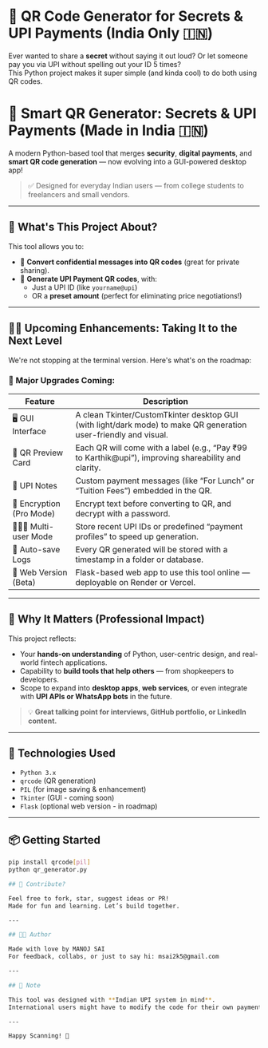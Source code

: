 # 🔐 QR Code Generator for Secrets & UPI Payments (India Only 🇮🇳)

Ever wanted to share a **secret** without saying it out loud? Or let someone pay you via UPI without spelling out your ID 5 times?  
This Python project makes it super simple (and kinda cool) to do both using QR codes.

# 💸 Smart QR Generator: Secrets & UPI Payments (Made in India 🇮🇳)

A modern Python-based tool that merges **security**, **digital payments**, and **smart QR code generation** — now evolving into a GUI-powered desktop app!

> ✅ Designed for everyday Indian users — from college students to freelancers and small vendors.

---

## 🧠 What's This Project About?

This tool allows you to:

- 🔐 **Convert confidential messages into QR codes** (great for private sharing).
- 📲 **Generate UPI Payment QR codes**, with:
  - Just a UPI ID (like `yourname@upi`)
  - OR a **preset amount** (perfect for eliminating price negotiations!)

---

## 🧑‍💻 Upcoming Enhancements: Taking It to the Next Level

We're not stopping at the terminal version. Here's what's on the roadmap:

### 🚀 Major Upgrades Coming:

| Feature | Description |
|--------|-------------|
| 🖥️ GUI Interface | A clean Tkinter/CustomTkinter desktop GUI (with light/dark mode) to make QR generation user-friendly and visual. |
| 🧾 QR Preview Card | Each QR will come with a label (e.g., “Pay ₹99 to Karthik@upi”), improving shareability and clarity. |
| 💬 UPI Notes | Custom payment messages (like “For Lunch” or “Tuition Fees”) embedded in the QR. |
| 🧊 Encryption (Pro Mode) | Encrypt text before converting to QR, and decrypt with a password. |
| 🧑‍🤝‍🧑 Multi-user Mode | Store recent UPI IDs or predefined “payment profiles” to speed up generation. |
| 📁 Auto-save Logs | Every QR generated will be stored with a timestamp in a folder or database. |
| 🧪 Web Version (Beta) | Flask-based web app to use this tool online — deployable on Render or Vercel. |

---

## 💼 Why It Matters (Professional Impact)

This project reflects:
- Your **hands-on understanding** of Python, user-centric design, and real-world fintech applications.
- Capability to **build tools that help others** — from shopkeepers to developers.
- Scope to expand into **desktop apps**, **web services**, or even integrate with **UPI APIs or WhatsApp bots** in the future.

> 💡 **Great talking point for interviews, GitHub portfolio, or LinkedIn content.**

---

## 🧩 Technologies Used

- `Python 3.x`
- `qrcode` (QR generation)
- `PIL` (for image saving & enhancement)
- `Tkinter` (GUI - coming soon)
- `Flask` (optional web version - in roadmap)

---

## 📦 Getting Started

```bash
pip install qrcode[pil]
python qr_generator.py

## 🤝 Contribute?

Feel free to fork, star, suggest ideas or PR!  
Made for fun and learning. Let’s build together.

---

## 👨‍💻 Author

Made with love by MANOJ SAI  
For feedback, collabs, or just to say hi: msai2k5@gmail.com

---

## 📢 Note

This tool was designed with **Indian UPI system in mind**.  
International users might have to modify the code for their own payment gateways.

---

Happy Scanning! 🖤  
```
